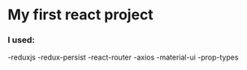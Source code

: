 # My first react project

### I used:

-reduxjs
-redux-persist
-react-router
-axios
-material-ui
-prop-types
